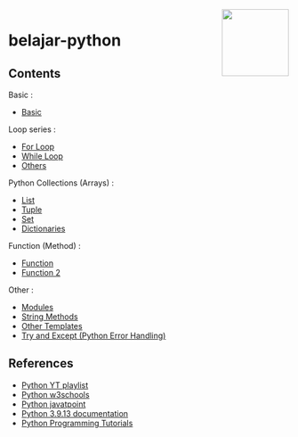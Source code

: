 <img src="https://img.icons8.com/color/48/undefined/python--v1.svg" align="right" width="120px"/>

# belajar-python

## Contents

Basic :

- [Basic](01-basic.ipynb)

Loop series :

- [For Loop](03-for-loop.ipynb)
- [While Loop](04-while-loop.ipynb)
- [Others](05-loop-others.ipynb)

Python Collections (Arrays) :

- [List](02-list.ipynb)
- [Tuple](06-tuple.ipynb)
- [Set](07-set.ipynb)
- [Dictionaries](09-dictionaries.ipynb)

Function (Method) :

- [Function](08-function.ipynb)
- [Function 2](10-function-agane.ipynb)

Other :

- [Modules](11-modules.ipynb)
- [String Methods](12-string-methods.ipynb)
- [Other Templates](13-other-templates.ipynb)
- [Try and Except (Python Error Handling)](14-try-and-except.ipynb)

## References

- [Python YT playlist](https://www.youtube.com/playlist?list=PL-CtdCApEFH_HY6bL3JER8WJOxz1nb3_H)
- [Python w3schools](https://www.w3schools.com/python)
- [Python javatpoint](https://www.javatpoint.com/python-tutorial)
- [Python 3.9.13 documentation](https://docs.python.org/3.9/)
- [Python Programming Tutorials](https://www.youtube.com/playlist?list=PLzMcBGfZo4-mFu00qxl0a67RhjjZj3jXm)
